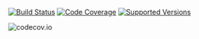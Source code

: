 [![Build Status](https://travis-ci.org/pawanonline85/sampleCCApp.svg?branch=master)](https://travis-ci.org/pawanonline85/sampleCCApp)
[![Code Coverage](https://img.shields.io/codecov/c/github/pawanonline85/sampleCCApp/master.svg)](https://codecov.io/github/pawanonline85/sampleCCApp?branch=master)
[![Supported Versions](https://img.shields.io/badge/Java-7%2C%208-blue.svg)](https://travis-ci.org/pawanonline85/sampleCCApp)

![codecov.io](https://codecov.io/github/pawanonline85/sampleCCApp/branch.svg?branch=master)
